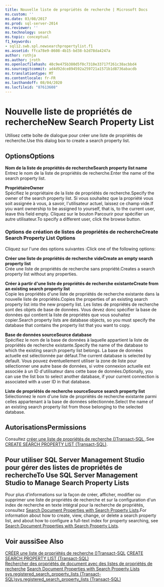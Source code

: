 ```yaml
---
title: Nouvelle liste de propriétés de recherche | Microsoft Docs
ms.custom: ''
ms.date: 03/08/2017
ms.prod: sql-server-2014
ms.reviewer: ''
ms.technology: search
ms.topic: conceptual
f1_keywords:
- sql12.swb.spl.newsearchpropertylist.f1
ms.assetid: ffca78e9-8608-4b15-bd38-b2d78da4247a
author: rothja
ms.author: jroth
ms.openlocfilehash: 48c9e475b380d5f0c7310e33717f261c38acbbd4
ms.sourcegitcommit: ad4d92dce894592a259721a1571b1d8736abacdb
ms.translationtype: MT
ms.contentlocale: fr-FR
ms.lasthandoff: 08/04/2020
ms.locfileid: "87613608"
---
```

# <a name="new-search-property-list"></a><span data-ttu-id="0cd2c-102">Nouvelle liste de propriétés de recherche</span><span class="sxs-lookup"><span data-stu-id="0cd2c-102">New Search Property List</span></span>
  <span data-ttu-id="0cd2c-103">Utilisez cette boîte de dialogue pour créer une liste de propriétés de recherche.</span><span class="sxs-lookup"><span data-stu-id="0cd2c-103">Use this dialog box to create a search property list.</span></span>  
  
## <a name="options"></a><span data-ttu-id="0cd2c-104">Options</span><span class="sxs-lookup"><span data-stu-id="0cd2c-104">Options</span></span>  
 <span data-ttu-id="0cd2c-105">**Nom de la liste de propriétés de recherche**</span><span class="sxs-lookup"><span data-stu-id="0cd2c-105">**Search property list name**</span></span>  
 <span data-ttu-id="0cd2c-106">Entrez le nom de la liste de propriétés de recherche.</span><span class="sxs-lookup"><span data-stu-id="0cd2c-106">Enter the name of the search property list.</span></span>  
  
 <span data-ttu-id="0cd2c-107">**Propriétaire**</span><span class="sxs-lookup"><span data-stu-id="0cd2c-107">**Owner**</span></span>  
 <span data-ttu-id="0cd2c-108">Spécifiez le propriétaire de la liste de propriétés de recherche.</span><span class="sxs-lookup"><span data-stu-id="0cd2c-108">Specify the owner of the search property list.</span></span> <span data-ttu-id="0cd2c-109">Si vous souhaitez que la propriété vous soit assignée à vous, à savoir, l'utilisateur actuel, laissez ce champ vide.</span><span class="sxs-lookup"><span data-stu-id="0cd2c-109">If you want ownership to be assigned to yourself, that is, to the current user, leave this field empty.</span></span> <span data-ttu-id="0cd2c-110">Cliquez sur le bouton Parcourir pour spécifier un autre utilisateur.</span><span class="sxs-lookup"><span data-stu-id="0cd2c-110">To specify a different user, click the browse button.</span></span>  
  
### <a name="create-search-property-list-options"></a><span data-ttu-id="0cd2c-111">Options de création de listes de propriétés de recherche</span><span class="sxs-lookup"><span data-stu-id="0cd2c-111">Create Search Property List Options</span></span>  
 <span data-ttu-id="0cd2c-112">Cliquez sur l'une des options suivantes :</span><span class="sxs-lookup"><span data-stu-id="0cd2c-112">Click one of the following options:</span></span>  
  
 <span data-ttu-id="0cd2c-113">**Créer une liste de propriétés de recherche vide**</span><span class="sxs-lookup"><span data-stu-id="0cd2c-113">**Create an empty search property list**</span></span>  
 <span data-ttu-id="0cd2c-114">Crée une liste de propriétés de recherche sans propriété.</span><span class="sxs-lookup"><span data-stu-id="0cd2c-114">Creates a search property list without any properties.</span></span>  
  
 <span data-ttu-id="0cd2c-115">**Créer à partir d'une liste de propriétés de recherche existante**</span><span class="sxs-lookup"><span data-stu-id="0cd2c-115">**Create from an existing search property list**</span></span>  
 <span data-ttu-id="0cd2c-116">Copie les propriétés d'une liste de propriétés de recherche existante dans la nouvelle liste de propriétés.</span><span class="sxs-lookup"><span data-stu-id="0cd2c-116">Copies the properties of an existing search property list into the new property list.</span></span> <span data-ttu-id="0cd2c-117">Les listes de propriétés de recherche sont des objets de base de données. Vous devez donc spécifier la base de données qui contient la liste de propriétés que vous souhaitez copier.</span><span class="sxs-lookup"><span data-stu-id="0cd2c-117">Search property lists are database objects, so you must specify the database that contains the property list that you want to copy.</span></span>  
  
 <span data-ttu-id="0cd2c-118">**Base de données source**</span><span class="sxs-lookup"><span data-stu-id="0cd2c-118">**Source database**</span></span>  
 <span data-ttu-id="0cd2c-119">Spécifiez le nom de la base de données à laquelle appartient la liste de propriétés de recherche existante.</span><span class="sxs-lookup"><span data-stu-id="0cd2c-119">Specify the name of the database to which the existing search property list belongs.</span></span> <span data-ttu-id="0cd2c-120">La base de données actuelle est sélectionnée par défaut.</span><span class="sxs-lookup"><span data-stu-id="0cd2c-120">The current database is selected by default.</span></span> <span data-ttu-id="0cd2c-121">Vous pouvez éventuellement utiliser la zone de liste pour sélectionner une autre base de données, si votre connexion actuelle est associée à un ID d'utilisateur dans cette base de données.</span><span class="sxs-lookup"><span data-stu-id="0cd2c-121">Optionally, you can use the list box to select another database, if your current connection is associated with a user ID in that database.</span></span>  
  
 <span data-ttu-id="0cd2c-122">**Liste de propriétés de recherche source**</span><span class="sxs-lookup"><span data-stu-id="0cd2c-122">**Source search property list**</span></span>  
 <span data-ttu-id="0cd2c-123">Sélectionnez le nom d'une liste de propriétés de recherche existante parmi celles appartenant à la base de données sélectionnée.</span><span class="sxs-lookup"><span data-stu-id="0cd2c-123">Select the name of an existing search property list from those belonging to the selected database.</span></span>  
  
## <a name="permissions"></a><span data-ttu-id="0cd2c-124">Autorisations</span><span class="sxs-lookup"><span data-stu-id="0cd2c-124">Permissions</span></span>  
 <span data-ttu-id="0cd2c-125">Consultez [créer une liste de propriétés de recherche &#40;&#41;Transact-SQL ](/sql/t-sql/statements/create-search-property-list-transact-sql).</span><span class="sxs-lookup"><span data-stu-id="0cd2c-125">See [CREATE SEARCH PROPERTY LIST &#40;Transact-SQL&#41;](/sql/t-sql/statements/create-search-property-list-transact-sql).</span></span>  
  
## <a name="to-use-sql-server-management-studio-to-manage-search-property-lists"></a><span data-ttu-id="0cd2c-126">Pour utiliser SQL Server Management Studio pour gérer des listes de propriétés de recherche</span><span class="sxs-lookup"><span data-stu-id="0cd2c-126">To Use SQL Server Management Studio to Manage Search Property Lists</span></span>  
 <span data-ttu-id="0cd2c-127">Pour plus d'informations sur la façon de créer, afficher, modifier ou supprimer une liste de propriétés de recherche et sur la configuration d'un index de recherche en texte intégral pour la recherche de propriétés, consultez [Search Document Properties with Search Property Lists](../relational-databases/search/search-document-properties-with-search-property-lists.md).</span><span class="sxs-lookup"><span data-stu-id="0cd2c-127">For information about how to create, view, change, or delete a search property list, and about how to configure a full-text index for property searching, see [Search Document Properties with Search Property Lists](../relational-databases/search/search-document-properties-with-search-property-lists.md).</span></span>  
  
## <a name="see-also"></a><span data-ttu-id="0cd2c-128">Voir aussi</span><span class="sxs-lookup"><span data-stu-id="0cd2c-128">See Also</span></span>  
 <span data-ttu-id="0cd2c-129">[CRÉER une liste de propriétés de recherche &#40;&#41;Transact-SQL](/sql/t-sql/statements/create-search-property-list-transact-sql) </span><span class="sxs-lookup"><span data-stu-id="0cd2c-129">[CREATE SEARCH PROPERTY LIST &#40;Transact-SQL&#41;](/sql/t-sql/statements/create-search-property-list-transact-sql) </span></span>  
 <span data-ttu-id="0cd2c-130">[Rechercher des propriétés de document avec des listes de propriétés de recherche](../relational-databases/search/search-document-properties-with-search-property-lists.md) </span><span class="sxs-lookup"><span data-stu-id="0cd2c-130">[Search Document Properties with Search Property Lists](../relational-databases/search/search-document-properties-with-search-property-lists.md) </span></span>  
 [<span data-ttu-id="0cd2c-131">sys.registered_search_property_lists &#40;Transact-SQL&#41;</span><span class="sxs-lookup"><span data-stu-id="0cd2c-131">sys.registered_search_property_lists &#40;Transact-SQL&#41;</span></span>](/sql/relational-databases/system-catalog-views/sys-registered-search-property-lists-transact-sql)  
  
  
